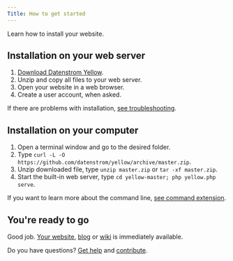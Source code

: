 ```yaml
---
Title: How to get started
---
```

Learn how to install your website.

## Installation on your web server

1. [Download Datenstrom Yellow](https://github.com/datenstrom/yellow/archive/master.zip).
2. Unzip and copy all files to your web server.
3. Open your website in a web browser.
4. Create a user account, when asked.

If there are problems with installation, [see troubleshooting](troubleshooting).

## Installation on your computer

1. Open a terminal window and go to the desired folder.
2. Type `curl -L -O https://github.com/datenstrom/yellow/archive/master.zip`.
3. Unzip downloaded file, type `unzip master.zip` or `tar -xf master.zip`.
4. Start the built-in web server, type `cd yellow-master; php yellow.php serve`.

If you want to learn more about the command line, [see command extension](https://github.com/datenstrom/yellow-extensions/tree/master/source/command).

## You're ready to go

Good job. [Your website](how-to-make-a-small-website), [blog](how-to-make-a-small-blog) or [wiki](how-to-make-a-small-wiki) is immediately available.

Do you have questions? [Get help](.) and [contribute](contributing-guidelines).
